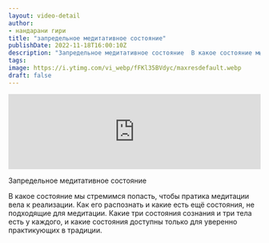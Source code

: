 ```yaml
---
layout: video-detail
author:
- нандарани гири
title: "запредельное медитативное состояние"
publishDate: 2022-11-18T16:00:10Z
description: "Запредельное медитативное состояние  В какое состояние мы стремимся попасть, чтобы пратика медитации вела к реализации. Как его распознать и какие есть ещё состояния, не подходящие для медитации. Какие три состояния сознания и три тела есть у каждог"
tags: 
image: https://i.ytimg.com/vi_webp/fFKl35BVdyc/maxresdefault.webp
draft: false
---
```


<iframe width="100%" src="https://www.youtube.com/embed/fFKl35BVdyc" frameborder="0" allowfullscreen=""></iframe> 

 Запредельное медитативное состояние

 В какое состояние мы стремимся попасть, чтобы пратика медитации вела к реализации. Как его распознать и какие есть ещё состояния, не подходящие для медитации. Какие три состояния сознания и три тела есть у каждого, и какие состояния доступны только для уверенно практикующих в традиции.   

 